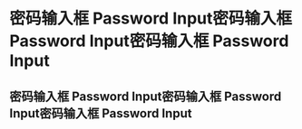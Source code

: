 # 密码输入框 Password Input密码输入框 Password Input密码输入框 Password Input
## 密码输入框 Password Input密码输入框 Password Input密码输入框 Password Input